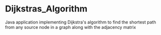# Dijkstras_Algorithm
Java application implementing Dijkstra's algorithm to find the shortest path from any source node in a graph along with the adjacency matrix 

